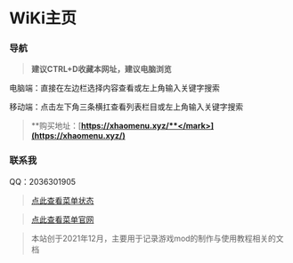 # WiKi主页

### 导航

>**建议CTRL+D收藏本网址，建议电脑浏览**
 
电脑端：直接在左边栏选择内容查看或左上角输入关键字搜索

移动端：点击左下角三条横扛查看列表栏目或左上角输入关键字搜索
 
>**购买地址：</mark>[**https://xhaomenu.xyz/**</mark>](https://xhaomenu.xyz/)**
 
### 联系我

QQ：2036301905

> [点此查看菜单状态](wiki/state.md)
 
> [点此查看菜单官网](wiki/website.md)

> 本站创于2021年12月，主要用于记录游戏mod的制作与使用教程相关的文档